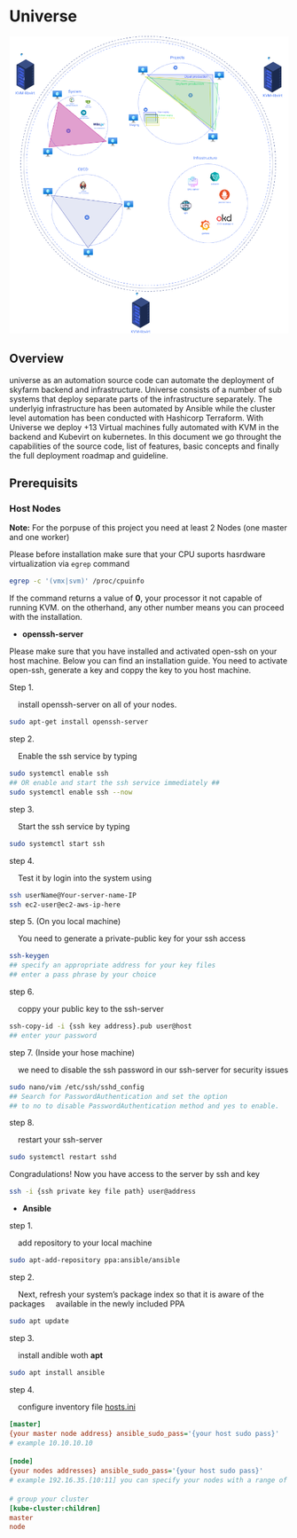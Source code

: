 # Universe

![](assets/Universe.png)

## Overview

universe as an automation source code can automate the deployment of skyfarm backend and infrastructure. Universe consists of a number of sub systems that deploy separate parts of the infrastructure separately. The underlyig infrastructure has been automated by Ansible while the cluster level automation has been conducted with Hashicorp Terraform. With Universe we deploy +13 Virtual machines fully automated with KVM in the backend and Kubevirt on kubernetes. In this document we go throught the capabilities of the source code, list of features, basic concepts and finally the full deployment roadmap and guideline. 

## Prerequisits

### Host Nodes

**Note:** For the porpuse of this project you need at least 2 Nodes (one master and one worker)

Please before installation make sure that your CPU suports hasrdware virtualization via  `egrep` command

```bash
egrep -c '(vmx|svm)' /proc/cpuinfo
```

If the command returns a value of **0**, your processor it not capable of running KVM. on the otherhand, any other number means you can proceed with the installation.

- **openssh-server**

Please make sure that you have installed and activated open-ssh on your host machine. Below you can find an installation guide. You need to activate open-ssh, generate a key and coppy the key to you host machine. 

Step 1.

    install openssh-server on all of your nodes.

```bash
sudo apt-get install openssh-server
```

step 2.

    Enable the ssh service by typing

```bash
sudo systemctl enable ssh
## OR enable and start the ssh service immediately ##
sudo systemctl enable ssh --now
```

step 3.

    Start the ssh service by typing

```bash
sudo systemctl start ssh
```

step 4.

    Test it by login into the system using

```bash
ssh userName@Your-server-name-IP
ssh ec2-user@ec2-aws-ip-here
```

step 5. (On you local machine)

    You need to generate a private-public key for your ssh access

```bash
ssh-keygen
## specify an appropriate address for your key files
## enter a pass phrase by your choice
```

step 6. 

    coppy your public key to the ssh-server

```bash
ssh-copy-id -i {ssh key address}.pub user@host
## enter your password
```

step 7. (Inside your hose machine)

    we need to disable the ssh password in our ssh-server for security issues

```bash
sudo nano/vim /etc/ssh/sshd_config
## Search for PasswordAuthentication and set the option 
## to no to disable PasswordAuthentication method and yes to enable.
```

step 8. 

    restart your ssh-server

```bash
sudo systemctl restart sshd
```

Congradulations! Now you have access to the server by ssh and key

```bash
ssh -i {ssh private key file path} user@address
```

- **Ansible**

step 1. 

    add repository to your local machine

```bash
sudo apt-add-repository ppa:ansible/ansible
```

step 2.

    Next, refresh your system’s package index so that it is aware of the packages     available in the newly included PPA

```bash
sudo apt update
```

step 3.

    install andible woth **apt**

```bash
sudo apt install ansible
```

step 4.

    configure inventory file [hosts.ini](universe/configuration/hosts.ini)

```ini
[master]
{your master node address} ansible_sudo_pass='{your host sudo pass}'
# example 10.10.10.10

[node]
{your nodes addresses} ansible_sudo_pass='{your host sudo pass}'
# example 192.16.35.[10:11] you can specify your nodes with a range of ips

# group your cluster
[kube-cluster:children]
master
node
```
